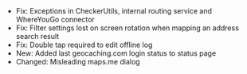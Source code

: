 ##
- Fix: Exceptions in CheckerUtils, internal routing service and WhereYouGo connector
- Fix: Filter settings lost on screen rotation when mapping an address search result
- Fix: Double tap required to edit offline log
- New: Added last geocaching.com login status to status page
- Changed: Misleading maps.me dialog
